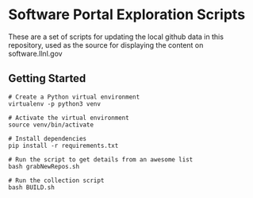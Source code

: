 # Software Portal Exploration Scripts

These are a set of scripts for updating the local github data in this repository, used as the source for displaying the content on software.llnl.gov

## Getting Started

```
# Create a Python virtual environment
virtualenv -p python3 venv

# Activate the virtual environment
source venv/bin/activate

# Install dependencies
pip install -r requirements.txt

# Run the script to get details from an awesome list
bash grabNewRepos.sh

# Run the collection script
bash BUILD.sh
```

